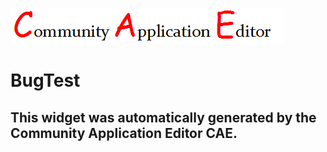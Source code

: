 ![CAE](https://github.com/PhilCAEOrg/CAE-Deployment-Temp/blob/gh-pages/frontendComponent-325/img/logo.png)  

BugTest
===================


This widget was automatically generated by the Community Application Editor CAE.  
---------------
